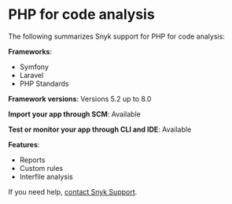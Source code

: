 # PHP for code analysis

The following summarizes Snyk support for PHP for code analysis:

**Frameworks**:&#x20;

* Symfony
* Laravel
* PHP Standards

**Framework versions**: Versions 5.2 up to 8.0

**Import your app through SCM**: Available

**Test or monitor your app through CLI and IDE**: Available

**Features**:&#x20;

* Reports&#x20;
* Custom rules
* Interfile analysis

If you need help, [contact Snyk Support](https://support.snyk.io/hc/en-us).
